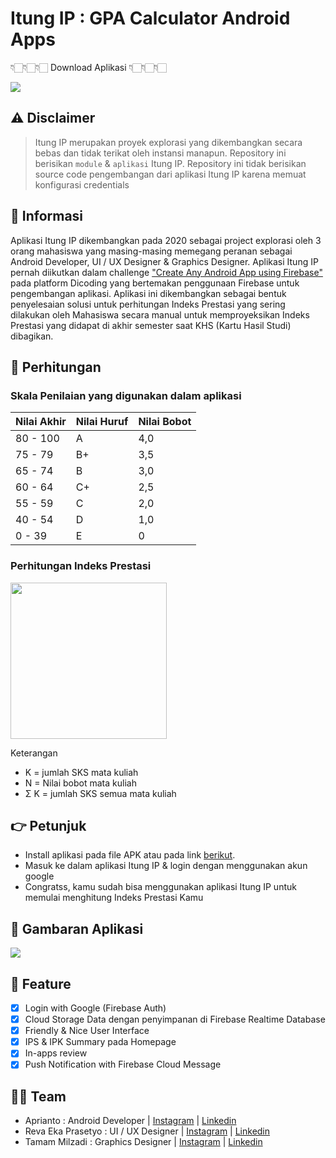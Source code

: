 # Itung IP : GPA Calculator Android Apps

👇🏻👇🏻👇🏻 Download Aplikasi 👇🏻👇🏻👇🏻

[![](https://img.shields.io/badge/-Download%20Aplikasi-blue)](https://drive.google.com/file/d/1zu1AyJP4pN-vK9Wvpzp6bKQHyJ-n6NYL/view) 



## ⚠️ Disclaimer
> Itung IP merupakan proyek explorasi yang dikembangkan secara bebas dan tidak terikat oleh instansi manapun. Repository ini berisikan `module` & `aplikasi` Itung IP. Repository ini tidak berisikan source code pengembangan dari aplikasi Itung IP karena memuat konfigurasi credentials

## 💬 Informasi
Aplikasi Itung IP dikembangkan pada 2020 sebagai project explorasi oleh 3 orang mahasiswa yang masing-masing memegang peranan sebagai Android Developer, UI / UX Designer & Graphics Designer. 
Aplikasi Itung IP pernah diikutkan dalam challenge ["Create Any Android App using Firebase"](https://www.dicoding.com/challenges/579) pada platform Dicoding yang bertemakan penggunaan Firebase untuk pengembangan aplikasi.
Aplikasi ini dikembangkan sebagai bentuk penyelesaian solusi untuk perhitungan Indeks Prestasi yang sering dilakukan oleh Mahasiswa secara manual untuk memproyeksikan Indeks Prestasi yang didapat di akhir semester saat KHS (Kartu Hasil Studi) dibagikan.

## 🧮 Perhitungan
### Skala Penilaian yang digunakan dalam aplikasi

| Nilai Akhir | Nilai Huruf | Nilai Bobot |
| ----- | ----- | ----- |
| 80 - 100 | A | 4,0 |
| 75 - 79 | B+ | 3,5 |
| 65 - 74 | B | 3,0 |
| 60 - 64 | C+ | 2,5 |
| 55 - 59 | C | 2,0 |
| 40 - 54 | D | 1,0 |
| 0 - 39 | E | 0 | 
### Perhitungan Indeks Prestasi
<img src="https://user-images.githubusercontent.com/47800225/159903488-eb0daa8b-6850-4b72-b914-42a85254cb45.png" style="width:250px">

Keterangan

- K = jumlah SKS mata kuliah
- N = Nilai bobot mata kuliah
- Σ K = jumlah SKS semua mata kuliah


## 👉 Petunjuk
- Install aplikasi pada file APK atau pada link [berikut](https://drive.google.com/file/d/1zu1AyJP4pN-vK9Wvpzp6bKQHyJ-n6NYL/view).
- Masuk ke dalam aplikasi Itung IP & login dengan menggunakan akun google
- Congratss, kamu sudah bisa menggunakan aplikasi Itung IP untuk memulai menghitung Indeks Prestasi Kamu

## 📱 Gambaran Aplikasi
<div>
  <img src="https://user-images.githubusercontent.com/47800225/159904392-106e70a1-ee2b-4004-9015-87b1b248b946.png"/>
</div>

## 🚧 Feature
- [x] Login with Google (Firebase Auth)
- [x] Cloud Storage Data dengan penyimpanan di Firebase Realtime Database
- [x] Friendly & Nice User Interface
- [x] IPS & IPK Summary pada Homepage
- [x] In-apps review 
- [x] Push Notification with Firebase Cloud Message

## 🤝🏻 Team
- Aprianto : Android Developer |  [Instagram](https://www.instagram.com/apriantoa917) | [Linkedin](https://www.linkedin.com/in/apriantoa917/)
- Reva Eka Prasetyo : UI / UX Designer | [Instagram](https://www.instagram.com/revaekap/) | [Linkedin](https://www.linkedin.com/in/revaekap/)
- Tamam Milzadi : Graphics Designer | [Instagram](https://www.instagram.com/tamamalways/) | [Linkedin](https://www.linkedin.com/in/aameiro/)



